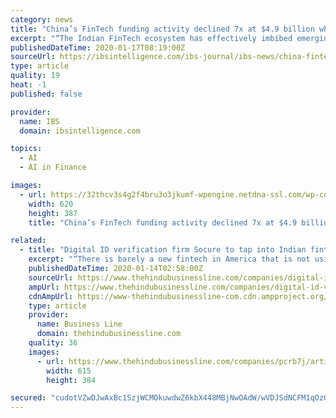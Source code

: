 ```yaml
---
category: news
title: "China’s FinTech funding activity declined 7x at $4.9 billion while India doubled"
excerpt: "“The Indian FinTech ecosystem has effectively imbibed emerging technologies and has significantly benefited from supporting regulatory policies in the country. Further, owing to IoT, AI, and Blockchain technologies constantly evolving the start-up space, the Indian FinTech industry is operating on a futuristic perspective and thus is also ..."
publishedDateTime: 2020-01-17T08:19:00Z
sourceUrl: https://ibsintelligence.com/ibs-journal/ibs-news/china-fintech-funding-decline-massive-seven-times-india-doubles/
type: article
quality: 19
heat: -1
published: false

provider:
  name: IBS
  domain: ibsintelligence.com

topics:
  - AI
  - AI in Finance

images:
  - url: https://32thcv3s4g2f4bru3o3jkumf-wpengine.netdna-ssl.com/wp-content/uploads/2016/12/funding.jpg
    width: 620
    height: 387
    title: "China’s FinTech funding activity declined 7x at $4.9 billion while India doubled"

related:
  - title: "Digital ID verification firm Socure to tap into Indian fintech market, double headcount"
    excerpt: "“There is barely a new fintech in America that is not using Socure. Hopefully, we can be an enabler to help fintechs in India as well.” The New York-headquartered company uses artificial intelligence (AI) and machine learning (ML) with online/offline data intelligence from email, address, phone, IP and social media accounts to verify ..."
    publishedDateTime: 2020-01-14T02:58:00Z
    sourceUrl: https://www.thehindubusinessline.com/companies/digital-id-verification-firm-socure-to-tap-into-indian-fintech-market-double-headcount/article30560507.ece
    ampUrl: https://www.thehindubusinessline.com/companies/digital-id-verification-firm-socure-to-tap-into-indian-fintech-market-double-headcount/article30560507.ece/amp/
    cdnAmpUrl: https://www-thehindubusinessline-com.cdn.ampproject.org/c/s/www.thehindubusinessline.com/companies/digital-id-verification-firm-socure-to-tap-into-indian-fintech-market-double-headcount/article30560507.ece/amp/
    type: article
    provider:
      name: Business Line
      domain: thehindubusinessline.com
    quality: 36
    images:
      - url: https://www.thehindubusinessline.com/companies/pcrb7j/article30560506.ece/ALTERNATES/LANDSCAPE_615/Tom-Socure
        width: 615
        height: 384

secured: "cudotVZwDJwAxBc1SzjWCMOkuwdwZ6kbX448MBjNwOAdW/wVDJSdNCFM1qOzQ6pzLvCGVDEJp3YlGFCcq/MzxvLeZUZ6MB8e++HhXJAT44xCDO+S2o8CqKcfpwHftglKpf6k1Q60SyJif5rzywphPZeanIOj8iJIqvbJJeGsJu1f5+LitmRkFLhe7jQoflNk2eP3YCSw1VrjiH9tvpd6a2P5BbYPX4c+SPJQ2sKbhpQKzLvXhku97Zcvj1K5dWeWa/Bzq0frSDwf91hw0rSSdzB6xfZEi2Y/gNawYhg/np5XJm8suBkNkY1naZ+91cEa3g2UbMVrZE5VotXLMZJRe8JdL7kh6+Jfd1+PGKBv9fNKhCSql/oUA8IHtT6deAkefrK/oDeEOeM4GQuJTvOxRDcpNr6TNrSIv4aqNVeiEifIxy/UNImPYyFWf/ND43MzL+PWOb24En3tdGylO5EsAw==;X838BLy7djSZw/HXGpi2KQ=="
---
```


